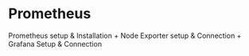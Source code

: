 # Prometheus
Prometheus setup &amp; Installation + Node Exporter setup &amp; Connection + Grafana Setup &amp; Connection
